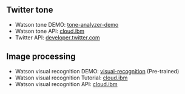 ## Twitter tone
- Watson tone DEMO: [tone-analyzer-demo](https://tone-analyzer-demo.ng.bluemix.net/?_ga=2.158798649.2034684286.1587983020-790860043.1582241223&_gac=1.250938930.1586469862.EAIaIQobChMIounm3qzc6AIVCOWaCh21jA3oEAAYBCAAEgIAwPD_BwE&cm_mc_uid=79536561144915822412224&cm_mc_sid_50200000=64886931587983020761&cm_mc_sid_52640000=99844211587983127652)
- Watson tone API: [cloud.ibm](https://cloud.ibm.com/apidocs/tone-analyzer?code=python)
- Twitter API: [developer.twitter.com](https://developer.twitter.com/en/docs/basics/getting-started)

## Image processing
- Watson visual recognition DEMO: [visual-recognition](https://watson-visual-recognition-duo-dev.ng.bluemix.net/pre-trained) \(Pre-trained\)
- Watson visual recognition Tutorial: [cloud.ibm](https://cloud.ibm.com/docs/services/visual-recognition?topic=visual-recognition-getting-started-tutorial&programming_language=python)
- Watson visual recognition API: [cloud.ibm](https://cloud.ibm.com/apidocs/visual-recognition/visual-recognition-v3?code=python)
